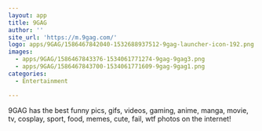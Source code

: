 ```yaml
---
layout: app
title: 9GAG
author: ''
site_url: 'https://m.9gag.com/'
logo: apps/9GAG/1586467842040-1532688937512-9gag-launcher-icon-192.png
images:
  - apps/9GAG/1586467843376-1534061771274-9gag-9gag3.png
  - apps/9GAG/1586467843700-1534061771609-9gag-9gag1.png
categories:
  - Entertainment

---
```

9GAG has the best funny pics, gifs, videos, gaming, anime, manga, movie, tv, cosplay, sport, food, memes, cute, fail, wtf photos on the internet!
